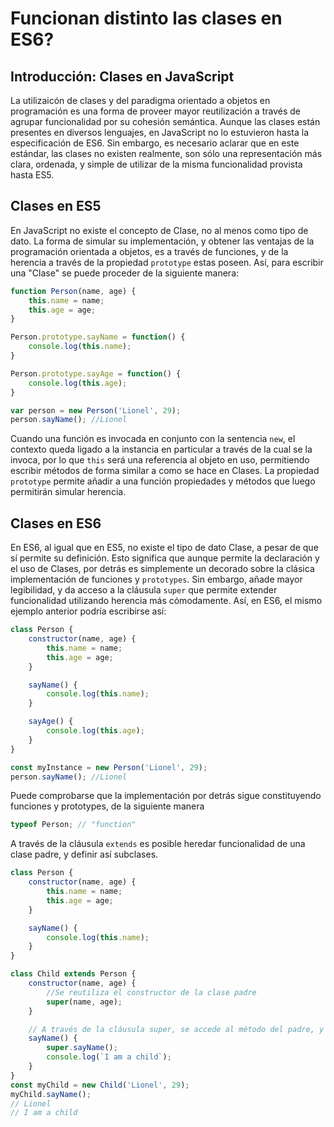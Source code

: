 # Funcionan distinto las clases en ES6?
## Introducción: Clases en JavaScript
La utilizaicón de clases y del paradigma orientado a objetos en programación es una forma de proveer mayor reutilización a través de agrupar funcionalidad por su cohesión semántica.
Aunque las clases están presentes en diversos lenguajes, en JavaScript no lo estuvieron hasta la especificación de ES6. Sin embargo, es necesario aclarar que en este estándar, las clases no existen realmente, son sólo una representación más clara, ordenada, y simple de utilizar de la misma funcionalidad provista hasta ES5.

## Clases en ES5
En JavaScript no existe el concepto de Clase, no al menos como tipo de dato. La forma de simular su implementación, y obtener las ventajas de la programación orientada a objetos, es a través de funciones, y de la herencia a través de la propiedad `prototype` estas poseen. Así, para escribir una "Clase" se puede proceder de la siguiente manera:

```javascript
function Person(name, age) {
    this.name = name;
    this.age = age;
}

Person.prototype.sayName = function() {
    console.log(this.name);
}

Person.prototype.sayAge = function() {
    console.log(this.age);
}

var person = new Person('Lionel', 29);
person.sayName(); //Lionel
```
Cuando una función es invocada en conjunto con la sentencia `new`, el contexto queda ligado a la instancia en particular a través de la cual se la invoca, por lo que `this` será una referencia al objeto en uso, permitiendo escribir métodos de forma similar a como se hace en Clases.
La propiedad `prototype` permite añadir a una función propiedades y métodos que luego permitirán simular herencia.

## Clases en ES6
En ES6, al igual que en ES5, no existe el tipo de dato Clase, a pesar de que sí permite su definición. Esto significa que aunque  permite la declaración y el uso de Clases, por detrás es simplemente un decorado sobre la clásica implementación de funciones y `prototypes`. Sin embargo, añade mayor legibilidad, y da acceso a la cláusula `super` que permite extender funcionalidad utilizando herencia más cómodamente.
Así, en ES6, el mismo ejemplo anterior podría escribirse así:

```javascript
class Person {
    constructor(name, age) {
        this.name = name;
        this.age = age;
    }

    sayName() {
        console.log(this.name);
    }

    sayAge() {
        console.log(this.age);
    }
}

const myInstance = new Person('Lionel', 29);
person.sayName(); //Lionel
```
Puede comprobarse que la implementación por detrás sigue constituyendo funciones y prototypes, de la siguiente manera

```javascript
typeof Person; // "function"
```

A través de la cláusula `extends` es posible heredar funcionalidad de una clase padre, y definir así subclases.

```javascript
class Person {
    constructor(name, age) {
        this.name = name;
        this.age = age;
    }

    sayName() {
        console.log(this.name);
    }
}

class Child extends Person {
    constructor(name, age) {
        //Se reutiliza el constructor de la clase padre
        super(name, age);
    }

    // A través de la cláusula super, se accede al método del padre, y es posible extender su funcionalidad
    sayName() {
        super.sayName();
        console.log(`I am a child`);
    }
}
const myChild = new Child('Lionel', 29);
myChild.sayName();
// Lionel
// I am a child

```
